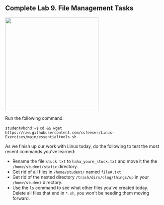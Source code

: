 ## Complete Lab 9. File Management Tasks

<img src="https://i.redd.it/r9507zm5dh731.jpg" width="300"/>

Run the following command:

`student@bchd:~$` `cd && wget https://raw.githubusercontent.com/csfeeser/Linux-Exercises/main/essentialtools.sh`

As we finish up our work with Linux today, do the following to test the most recent commands you've learned:

- Rename the file `stuck.txt` to `haha_youre_stuck.txt` and move it the the `/home/student/static` directory.
- Get rid of all files in `/home/student/` named `file#.txt`
- Get rid of the nested directory `/trash/dirs/clog/things/up` in your `/home/student` directory.
- Use the `ls` command to see what other files you've created today. Delete all files that end in `*.sh`, you won't be needing them moving forward.
